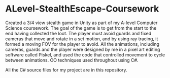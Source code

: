 # ALevel-StealthEscape-Coursework
Created a 3/4 view stealth game in Unity as part of my A-level Computer Science coursework. The goal of the game is to get from the start to the end having collected the loot. The player must avoid guards and fixed cameras that move and rotate in a set motion, and by using ray tracing, it formed a moving FOV for the player to avoid. All the animations, including cameras, guards and the player were designed by me in a pixel art editing software called Piskel, and used the code that controlled movement to cycle between animations. OO techniques used throughout using C#. 

All the C# source files for my project are in this repository.

